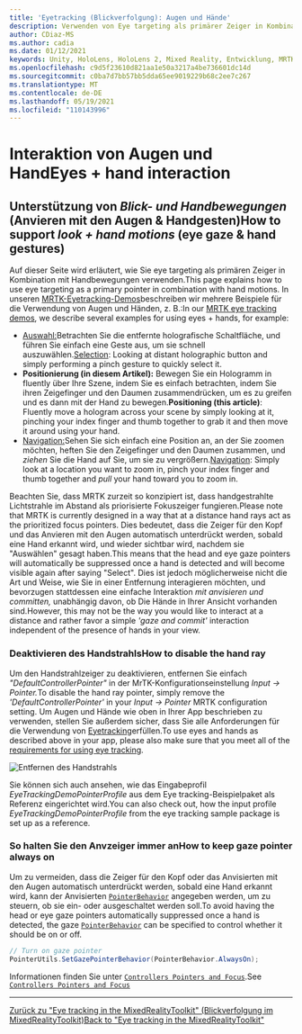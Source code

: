 ```yaml
---
title: 'Eyetracking (Blickverfolgung): Augen und Hände'
description: Verwenden von Eye targeting als primärer Zeiger in Kombination mit Handbewegungen im MRTK
author: CDiaz-MS
ms.author: cadia
ms.date: 01/12/2021
keywords: Unity, HoloLens, HoloLens 2, Mixed Reality, Entwicklung, MRTK, EyeTracking,
ms.openlocfilehash: c9d5f23610d821aa1e50a3217a4be736601dc14d
ms.sourcegitcommit: c0ba7d7bb57bb5dda65ee9019229b68c2ee7c267
ms.translationtype: MT
ms.contentlocale: de-DE
ms.lasthandoff: 05/19/2021
ms.locfileid: "110143996"
---
```

# <a name="eyes--hand-interaction"></a><span data-ttu-id="d69ae-104">Interaktion von Augen und Hand</span><span class="sxs-lookup"><span data-stu-id="d69ae-104">Eyes + hand interaction</span></span>

## <a name="how-to-support-_look--hand-motions_-eye-gaze--hand-gestures"></a><span data-ttu-id="d69ae-105">Unterstützung von _Blick- und Handbewegungen_ (Anvieren mit den Augen & Handgesten)</span><span class="sxs-lookup"><span data-stu-id="d69ae-105">How to support _look + hand motions_ (eye gaze & hand gestures)</span></span>

<span data-ttu-id="d69ae-106">Auf dieser Seite wird erläutert, wie Sie eye targeting als primären Zeiger in Kombination mit Handbewegungen verwenden.</span><span class="sxs-lookup"><span data-stu-id="d69ae-106">This page explains how to use eye targeting as a primary pointer in combination with hand motions.</span></span>
<span data-ttu-id="d69ae-107">In unseren [MRTK-Eyetracking-Demos](../../example-scenes/eye-tracking-examples-overview.md)beschreiben wir mehrere Beispiele für die Verwendung von Augen und Händen, z. B.:</span><span class="sxs-lookup"><span data-stu-id="d69ae-107">In our [MRTK eye tracking demos](../../example-scenes/eye-tracking-examples-overview.md), we describe several examples for using eyes + hands, for example:</span></span>

- <span data-ttu-id="d69ae-108">[Auswahl:](eye-tracking-target-selection.md)Betrachten Sie die entfernte holografische Schaltfläche, und führen Sie einfach eine Geste aus, um sie schnell auszuwählen.</span><span class="sxs-lookup"><span data-stu-id="d69ae-108">[Selection](eye-tracking-target-selection.md): Looking at distant holographic button and simply performing a pinch gesture to quickly select it.</span></span>
- <span data-ttu-id="d69ae-109">**Positionierung (in diesem Artikel):** Bewegen Sie ein Hologramm in fluently über Ihre Szene, indem Sie es einfach betrachten, indem Sie ihren Zeigefinger und den Daumen zusammendrücken, um es zu greifen und es dann mit der Hand zu bewegen.</span><span class="sxs-lookup"><span data-stu-id="d69ae-109">**Positioning (this article)**: Fluently move a hologram across your scene by simply looking at it, pinching your index finger and thumb together to grab it and then move it around using your hand.</span></span>
- <span data-ttu-id="d69ae-110">[Navigation:](eye-tracking-navigation.md)Sehen Sie sich einfach eine Position an, an der Sie zoomen möchten, heften Sie den Zeigefinger und den Daumen zusammen, und _ziehen_ Sie die Hand auf Sie, um sie zu vergrößern.</span><span class="sxs-lookup"><span data-stu-id="d69ae-110">[Navigation](eye-tracking-navigation.md): Simply look at a location you want to zoom in, pinch your index finger and thumb together and _pull_ your hand toward you to zoom in.</span></span>

<span data-ttu-id="d69ae-111">Beachten Sie, dass MRTK zurzeit so konzipiert ist, dass handgestrahlte Lichtstrahle im Abstand als priorisierte Fokuszeiger fungieren.</span><span class="sxs-lookup"><span data-stu-id="d69ae-111">Please note that MRTK is currently designed in a way that at a distance hand rays act as the prioritized focus pointers.</span></span>
<span data-ttu-id="d69ae-112">Dies bedeutet, dass die Zeiger für den Kopf und das Anvieren mit den Augen automatisch unterdrückt werden, sobald eine Hand erkannt wird, und wieder sichtbar wird, nachdem sie "Auswählen" gesagt haben.</span><span class="sxs-lookup"><span data-stu-id="d69ae-112">This means that the head and eye gaze pointers will automatically be suppressed once a hand is detected and will become visible again after saying "Select".</span></span>
<span data-ttu-id="d69ae-113">Dies ist jedoch möglicherweise nicht die Art und Weise, wie Sie in einer Entfernung interagieren möchten, und bevorzugen stattdessen eine einfache Interaktion _mit anvisieren und committen,_ unabhängig davon, ob Die Hände in Ihrer Ansicht vorhanden sind.</span><span class="sxs-lookup"><span data-stu-id="d69ae-113">However, this may not be the way you would like to interact at a distance and rather favor a simple _'gaze and commit'_ interaction independent of the presence of hands in your view.</span></span>

### <a name="how-to-disable-the-hand-ray"></a><span data-ttu-id="d69ae-114">Deaktivieren des Handstrahls</span><span class="sxs-lookup"><span data-stu-id="d69ae-114">How to disable the hand ray</span></span>

<span data-ttu-id="d69ae-115">Um den Handstrahlzeiger zu deaktivieren, entfernen Sie einfach _"DefaultControllerPointer"_ in der MrTK-Konfigurationseinstellung _Input -> Pointer._</span><span class="sxs-lookup"><span data-stu-id="d69ae-115">To disable the hand ray pointer, simply remove the _'DefaultControllerPointer'_ in your _Input -> Pointer_ MRTK configuration setting.</span></span>
<span data-ttu-id="d69ae-116">Um Augen und Hände wie oben in Ihrer App beschrieben zu verwenden, stellen Sie außerdem sicher, dass Sie alle Anforderungen für die Verwendung von [Eyetracking](eye-tracking-basic-setup.md)erfüllen.</span><span class="sxs-lookup"><span data-stu-id="d69ae-116">To use eyes and hands as described above in your app, please also make sure that you meet all of the [requirements for using eye tracking](eye-tracking-basic-setup.md).</span></span>

![Entfernen des Handstrahls](../../images/eye-tracking/mrtk_setup_removehandray.jpg)

<span data-ttu-id="d69ae-118">Sie können sich auch ansehen, wie das Eingabeprofil _EyeTrackingDemoPointerProfile_ aus dem Eye tracking-Beispielpaket als Referenz eingerichtet wird.</span><span class="sxs-lookup"><span data-stu-id="d69ae-118">You can also check out, how the input profile _EyeTrackingDemoPointerProfile_ from the eye tracking sample package is set up as a reference.</span></span>

### <a name="how-to-keep-gaze-pointer-always-on"></a><span data-ttu-id="d69ae-119">So halten Sie den Anvzeiger immer an</span><span class="sxs-lookup"><span data-stu-id="d69ae-119">How to keep gaze pointer always on</span></span>

<span data-ttu-id="d69ae-120">Um zu vermeiden, dass die Zeiger für den Kopf oder das Anvisierten mit den Augen automatisch unterdrückt werden, sobald eine Hand erkannt wird, kann der Anvisierten [`PointerBehavior`](xref:Microsoft.MixedReality.Toolkit.Input.PointerBehavior) angegeben werden, um zu steuern, ob sie ein- oder ausgeschaltet werden soll.</span><span class="sxs-lookup"><span data-stu-id="d69ae-120">To avoid having the head or eye gaze pointers automatically suppressed once a hand is detected, the gaze [`PointerBehavior`](xref:Microsoft.MixedReality.Toolkit.Input.PointerBehavior) can be specified to control whether it should be on or off.</span></span>

```c#
// Turn on gaze pointer
PointerUtils.SetGazePointerBehavior(PointerBehavior.AlwaysOn);
```

<span data-ttu-id="d69ae-121">Informationen finden Sie unter [`Controllers Pointers and Focus`](../../../architecture/controllers-pointers-and-focus.md).</span><span class="sxs-lookup"><span data-stu-id="d69ae-121">See [`Controllers Pointers and Focus`](../../../architecture/controllers-pointers-and-focus.md)</span></span>

---
[<span data-ttu-id="d69ae-122">Zurück zu "Eye tracking in the MixedRealityToolkit" (Blickverfolgung im MixedRealityToolkit)</span><span class="sxs-lookup"><span data-stu-id="d69ae-122">Back to "Eye tracking in the MixedRealityToolkit"</span></span>](eye-tracking-main.md)
